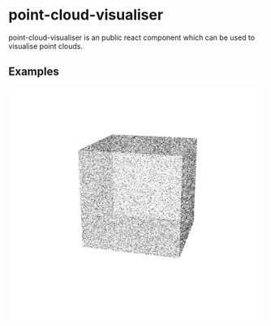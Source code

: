 # point-cloud-visualiser

point-cloud-visualiser is an public react component which can be used to visualise point clouds.

## Examples

![Example image](/images/example.png)